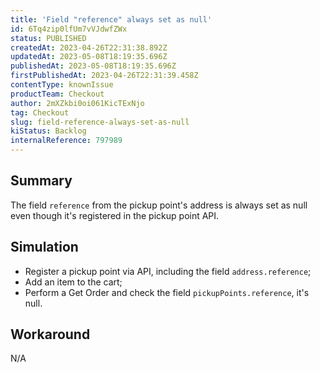 ```yaml
---
title: 'Field "reference" always set as null'
id: 6Tq4zip0lfUm7vVJdwfZWx
status: PUBLISHED
createdAt: 2023-04-26T22:31:38.892Z
updatedAt: 2023-05-08T18:19:35.696Z
publishedAt: 2023-05-08T18:19:35.696Z
firstPublishedAt: 2023-04-26T22:31:39.458Z
contentType: knownIssue
productTeam: Checkout
author: 2mXZkbi0oi061KicTExNjo
tag: Checkout
slug: field-reference-always-set-as-null
kiStatus: Backlog
internalReference: 797989
---
```


## Summary


The field `reference` from the pickup point's address is always set as null even though it's registered in the pickup point API.


##

## Simulation



- Register a pickup point via API, including the field `address.reference`;
- Add an item to the cart;
- Perform a Get Order and check the field `pickupPoints.reference`, it's null.


##

## Workaround


N/A




